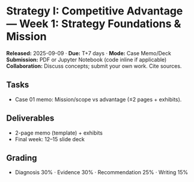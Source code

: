 # Strategy I: Competitive Advantage — Week 1: Strategy Foundations & Mission
**Released:** 2025-09-09 · **Due:** T+7 days · **Mode:** Case Memo/Deck  
**Submission:** PDF or Jupyter Notebook (code inline if applicable)  
**Collaboration:** Discuss concepts; submit your own work. Cite sources.
## Tasks
- Case 01 memo: Mission/scope vs advantage (≤2 pages + exhibits).
## Deliverables
- 2-page memo (template) + exhibits
- Final week: 12–15 slide deck

## Grading
- Diagnosis 30% · Evidence 30% · Recommendation 25% · Writing 15%
